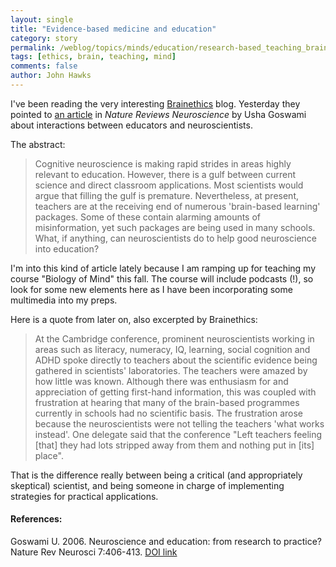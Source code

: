 ```yaml
---
layout: single 
title: "Evidence-based medicine and education" 
category: story
permalink: /weblog/topics/minds/education/research-based_teaching_brainethics_2006.html
tags: [ethics, brain, teaching, mind] 
comments: false 
author: John Hawks 
---
```



<p>
I've been reading the very interesting <a href="http://brainethics.wordpress.com/">Brainethics</a> blog. Yesterday they pointed to <a href="http://dx.doi.org/10.1038/nrn1907">an article</a> in <i>Nature  Reviews Neuroscience</i> by Usha Goswami about interactions between educators and neuroscientists. 
</p>

<p>
The abstract: 
</p>

<blockquote>Cognitive neuroscience is making rapid strides in areas highly relevant to education. However, there is a gulf between current science and direct classroom applications. Most scientists would argue that filling the gulf is premature. Nevertheless, at present, teachers are at the receiving end of numerous 'brain-based learning' packages. Some of these contain alarming amounts of misinformation, yet such packages are being used in many schools. What, if anything, can neuroscientists do to help good neuroscience into education?</blockquote>

<p>
I'm into this kind of article lately because I am ramping up for teaching my course "Biology of Mind" this fall. The course will include podcasts (!), so look for some new elements here as I have been incorporating some multimedia into my preps. 
</p>

<p>
Here is a quote from later on, also excerpted by Brainethics:
</p>

<blockquote>At the Cambridge conference, prominent neuroscientists working in areas such as literacy, numeracy, IQ, learning, social cognition and ADHD spoke directly to teachers about the scientific evidence being gathered in scientists' laboratories. The teachers were amazed by how little was known. Although there was enthusiasm for and appreciation of getting first-hand information, this was coupled with frustration at hearing that many of the brain-based programmes currently in schools had no scientific basis. The frustration arose because the neuroscientists were not telling the teachers 'what works instead'. One delegate said that the conference "Left teachers feeling [that] they had lots stripped away from them and nothing put in [its] place". </blockquote>

<p>
That is the difference really between being a critical (and appropriately skeptical) scientist, and being someone in charge of implementing strategies for practical applications. 
</p>

<h4>References:</h4>

<p class="cite">Goswami U. 2006. Neuroscience and education: from research to practice? Nature Rev Neurosci 7:406-413. <a href="http://dx.doi.org/10.1038/nrn1907">DOI link</a></p>


